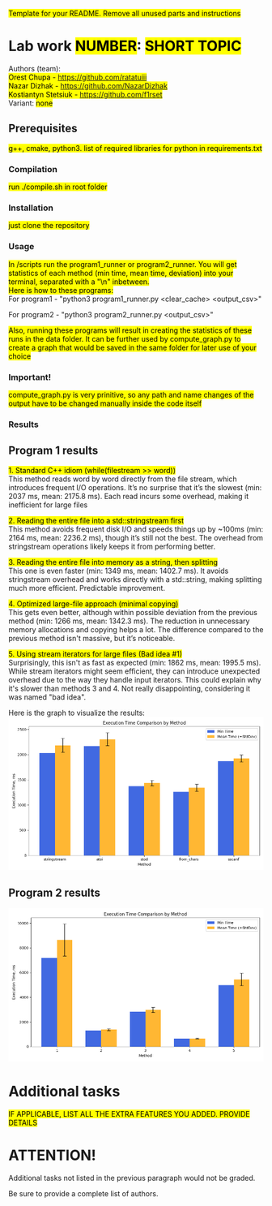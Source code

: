 <mark>Template for your README. Remove all unused parts and instructions</mark>

# Lab work <mark>NUMBER</mark>: <mark>SHORT TOPIC</mark>
Authors (team):<br> <mark>Orest Chupa - https://github.com/ratatuiii</mark><br> <mark>Nazar Dizhak - https://github.com/NazarDizhak</mark><br> <mark>Kostiantyn Stetsiuk - https://github.com/f1rset</mark><br>
Variant: <mark>none</mark>
## Prerequisites

<mark>g++, cmake, python3. list of required libraries for python in requirements.txt</mark>

### Compilation

<mark>run ./compile.sh in root folder</mark>

### Installation

<mark>just clone the repository</mark>

### Usage

<mark>In /scripts run the program1_runner or program2_runner. You will get statistics of each method (min time, mean time, deviation) into  your terminal, separated with a "\n" inbetween.</mark> <br>
<mark> Here is how to these programs: </mark> <br>
For program1 - "python3 program1_runner.py <datafile> <runs> <clear_cache> <output_csv>"


For program2 - "python3 program2_runner.py <datafile> <runs> <output_csv>"

<mark>Also, running these programs will result in creating the statistics of these runs in the data folder. It can be further used by compute_graph.py to create a graph that would be saved in the same folder for later use of your choice</mark>


### Important!

<mark>compute_graph.py is very prinitive, so any path and name changes of the output have to be changed manually inside the code itself</mark>

### Results

<h2>Program 1 results</h2>
<mark>1. Standard C++ idiom (while(filestream >> word))</mark> <br>
This method reads word by word directly from the file stream, which introduces frequent I/O operations. It’s no surprise that it’s the slowest (min: 2037 ms, mean: 2175.8 ms). Each read incurs some overhead, making it inefficient for large files

<mark>2. Reading the entire file into a std::stringstream first</mark> <br>
This method avoids frequent disk I/O and speeds things up by ~100ms (min: 2164 ms, mean: 2236.2 ms), though it’s still not the best. The overhead from stringstream operations likely keeps it from performing better.

<mark>3. Reading the entire file into memory as a string, then splitting</mark> <br>
This one is even faster (min: 1349 ms, mean: 1402.7 ms). It avoids stringstream overhead and works directly with a std::string, making splitting much more efficient. Predictable improvement.

<mark>4. Optimized large-file approach (minimal copying)</mark> <br>
This gets even better, although within possible deviation from the previous method (min: 1266 ms, mean: 1342.3 ms). The reduction in unnecessary memory allocations and copying helps a lot. The difference compared to the previous method isn't massive, but it’s noticeable.

<mark>5. Using stream iterators for large files (Bad idea #1)</mark> <br>
Surprisingly, this isn't as fast as expected (min: 1862 ms, mean: 1995.5 ms). While stream iterators might seem efficient, they can introduce unexpected overhead due to the way they handle input iterators. This could explain why it's slower than methods 3 and 4. Not really disappointing, considering it was named "bad idea".


Here is the graph to visualize the results:
![graph1](images/program1_graph.png)

<h2>Program 2 results</h2>

![graph2](images/program2_graph.png)

# Additional tasks
<mark>IF APPLICABLE, LIST ALL THE EXTRA FEATURES YOU ADDED. PROVIDE DETAILS<mark>

# ATTENTION!
  
Additional tasks not listed in the previous paragraph would not be graded.

Be sure to provide a complete list of authors.


